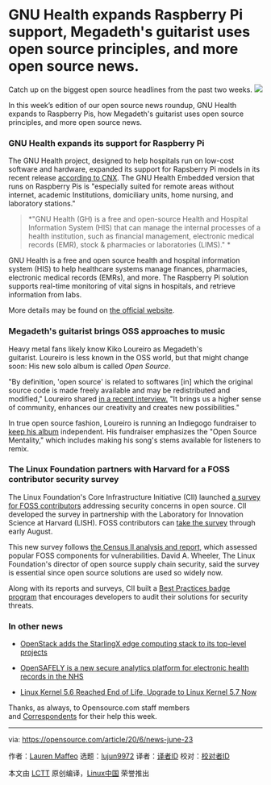 [#]: collector: (lujun9972)
[#]: translator: ( )
[#]: reviewer: ( )
[#]: publisher: ( )
[#]: url: ( )
[#]: subject: (GNU Health expands Raspberry Pi support, Megadeth's guitarist uses open source principles, and more open source news.)
[#]: via: (https://opensource.com/article/20/6/news-june-23)
[#]: author: (Lauren Maffeo https://opensource.com/users/lmaffeo)

GNU Health expands Raspberry Pi support, Megadeth's guitarist uses open source principles, and more open source news.
======
Catch up on the biggest open source headlines from the past two weeks.
![][1]

In this week’s edition of our open source news roundup, GNU Health expands to Raspberry Pis, how Megadeth's guitarist uses open source principles, and more open source news.

### GNU Health expands its support for Raspberry Pi

The GNU Health project, designed to help hospitals run on low-cost software and hardware, expanded its support for Rapsberry Pi models in its recent release [according to CNX][2]. The GNU Health Embedded version that runs on Raspberry Pis is "especially suited for remote areas without internet, academic Institutions, domiciliary units, home nursing, and laboratory stations."

> *"GNU Health (GH) is a free and open-source Health and Hospital Information System (HIS) that can manage the internal processes of a health institution, such as financial management, electronic medical records (EMR), stock &amp; pharmacies or laboratories (LIMS)." *

GNU Health is a free and open source health and hospital information system (HIS) to help healthcare systems manage finances, pharmacies, electronic medical records (EMRs), and more. The Raspberry Pi solution supports real-time monitoring of vital signs in hospitals, and retrieve information from labs. 

More details may be found on [the official website][3].

### Megadeth's guitarist brings OSS approaches to music

Heavy metal fans likely know Kiko Loureiro as Megadeth's guitarist. Loureiro is less known in the OSS world, but that might change soon: His new solo album is called _Open Source_.

"By definition, 'open source' is related to softwares [in] which the original source code is made freely available and may be redistributed and modified," Loureiro shared [in a recent interview.][4] "It brings us a higher sense of community, enhances our creativity and creates new possibilities." 

In true open source fashion, Loureiro is running an Indiegogo fundraiser to [keep his album][5] independent. His fundraiser emphasizes the "Open Source Mentality," which includes making his song's stems available for listeners to remix. 

### The Linux Foundation partners with Harvard for a FOSS contributor security survey

The Linux Foundation's Core Infrastructure Initiative (CII) launched [a survey for FOSS contributors][6] addressing security concerns in open source. CII developed the survey in partnership with the Laboratory for Innovation Science at Harvard (LISH). FOSS contributors can [take the survey][7] through early August.

This new survey follows [the Census II analysis and report][8], which assessed popular FOSS components for vulnerabilities. David A. Wheeler, The Linux Foundation's director of open source supply chain security, said the survey is essential since open source solutions are used so widely now.

Along with its reports and surveys, CII built a [Best Practices badge program][9] that encourages developers to audit their solutions for security threats. 

### In other news

  * [OpenStack adds the StarlingX edge computing stack to its top-level projects][10]

  * [OpenSAFELY is a new secure analytics platform for electronic health records in the NHS][11]

  * [Linux Kernel 5.6 Reached End of Life, Upgrade to Linux Kernel 5.7 Now][12]




Thanks, as always, to Opensource.com staff members and [Correspondents][13] for their help this week.

--------------------------------------------------------------------------------

via: https://opensource.com/article/20/6/news-june-23

作者：[Lauren Maffeo][a]
选题：[lujun9972][b]
译者：[译者ID](https://github.com/译者ID)
校对：[校对者ID](https://github.com/校对者ID)

本文由 [LCTT](https://github.com/LCTT/TranslateProject) 原创编译，[Linux中国](https://linux.cn/) 荣誉推出

[a]: https://opensource.com/users/lmaffeo
[b]: https://github.com/lujun9972
[1]: https://opensource.com/sites/default/files/styles/image-full-size/public/weekly_news_roundup_tv.png?itok=tibLvjBd
[2]: https://www.cnx-software.com/2020/06/15/gnu-health-embedded-open-source-health-platform-works-on-raspberry-pi-3-4-and-soon-olimex-sbcs
[3]: https://www.gnuhealth.org/#/embedded
[4]: https://www.blabbermouth.net/news/megadeths-kiko-loureiro-unveils-cover-art-for-open-source-solo-album/
[5]: https://www.indiegogo.com/projects/kiko-loureiro-new-open-source-album#/
[6]: https://www.linuxfoundation.org/blog/2020/06/linux-foundation-harvard-announce-free-libre-and-open-source-software-foss-contributor-survey/?SSAID=389818&sscid=61k4_isd0j
[7]: https://hbs.qualtrics.com/jfe/form/SV_enfu6tjRM0QzwQB
[8]: https://www.coreinfrastructure.org/programs/census-program-ii/
[9]: https://www.linuxfoundation.org/blog/2020/06/why-cii-best-practices-gold-badges-are-important/?SSAID=389818&sscid=61k4_isyv5
[10]: https://techcrunch.com/2020/06/11/openstack-adds-the-starlinkx-edge-computing-stack-to-its-top-level-projects/
[11]: https://opensafely.org/
[12]: https://9to5linux.com/linux-kernel-5-6-reached-end-of-life-upgrade-to-linux-kernel-5-7-now
[13]: https://opensource.com/correspondent-program
